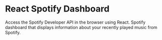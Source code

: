 # React Spotify Dashboard

Access the Spotify Developer API in the browser using React. Spotify dashboard that displays information about your recently played music from Spotify.

